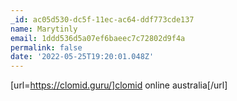 ```yaml
---
_id: ac05d530-dc5f-11ec-ac64-ddf773cde137
name: Marytinly
email: 1ddd536d5a07ef6baeec7c72802d9f4a
permalink: false
date: '2022-05-25T19:20:01.048Z'
---
```

[url=https://clomid.guru/]clomid online australia[/url]
